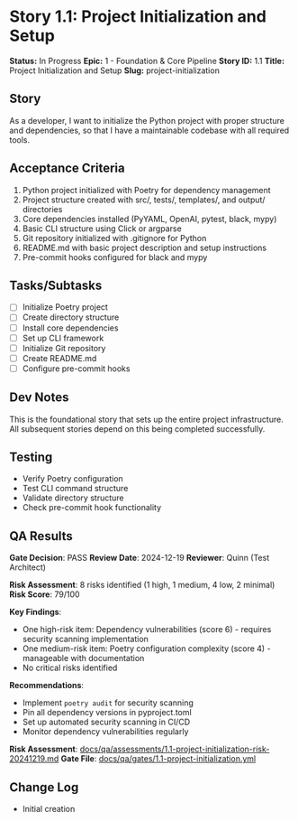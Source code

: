 # Story 1.1: Project Initialization and Setup

**Status:** In Progress
**Epic:** 1 - Foundation & Core Pipeline
**Story ID:** 1.1
**Title:** Project Initialization and Setup
**Slug:** project-initialization

## Story

As a developer,
I want to initialize the Python project with proper structure and dependencies,
so that I have a maintainable codebase with all required tools.

## Acceptance Criteria

1. Python project initialized with Poetry for dependency management
2. Project structure created with src/, tests/, templates/, and output/ directories
3. Core dependencies installed (PyYAML, OpenAI, pytest, black, mypy)
4. Basic CLI structure using Click or argparse
5. Git repository initialized with .gitignore for Python
6. README.md with basic project description and setup instructions
7. Pre-commit hooks configured for black and mypy

## Tasks/Subtasks

- [ ] Initialize Poetry project
- [ ] Create directory structure
- [ ] Install core dependencies
- [ ] Set up CLI framework
- [ ] Initialize Git repository
- [ ] Create README.md
- [ ] Configure pre-commit hooks

## Dev Notes

This is the foundational story that sets up the entire project infrastructure. All subsequent stories depend on this being completed successfully.

## Testing

- Verify Poetry configuration
- Test CLI command structure
- Validate directory structure
- Check pre-commit hook functionality

## QA Results

**Gate Decision**: PASS
**Review Date**: 2024-12-19
**Reviewer**: Quinn (Test Architect)

**Risk Assessment**: 8 risks identified (1 high, 1 medium, 4 low, 2 minimal)
**Risk Score**: 79/100

**Key Findings**:
- One high-risk item: Dependency vulnerabilities (score 6) - requires security scanning implementation
- One medium-risk item: Poetry configuration complexity (score 4) - manageable with documentation
- No critical risks identified

**Recommendations**:
- Implement `poetry audit` for security scanning
- Pin all dependency versions in pyproject.toml
- Set up automated security scanning in CI/CD
- Monitor dependency vulnerabilities regularly

**Risk Assessment**: [docs/qa/assessments/1.1-project-initialization-risk-20241219.md](docs/qa/assessments/1.1-project-initialization-risk-20241219.md)
**Gate File**: [docs/qa/gates/1.1-project-initialization.yml](docs/qa/gates/1.1-project-initialization.yml)

## Change Log

- Initial creation
